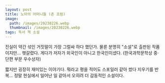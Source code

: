 ```yaml
---
layout: post
title: 노아의 어머니들 (존 프럼)
image:
  path: /images/20230226.webp
  thumbnail: /images/20230226.webp
tags: 독서 책 소설
---
```


진실이 약간 섞인 거짓말이 가장 그럴싸 하다 했던가. 물론 분명히 "소설"로 출판된 작품이지만... 헷갈렸다. 게다가 저자가 외국인이 아니고 한국인이셨다. (한국과학문학상 중·단편 부문 우수상자)

 

짧지만 굉장히 재미있는 이야기다. 뭐라고 평을 적어도 스포일러 같아 썼다 지우기를 반복... 정말 현실에서 일어난 일 같아서 오히려 더 감동적인 소설이다.
